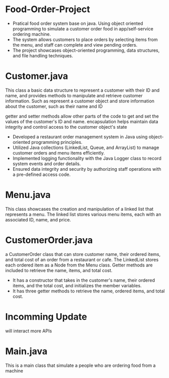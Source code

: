 # Food-Order-Project

* Pratical food order system base on java. Using object oriented programming to simulate a customer order food in app/self-service ordering machine.
* The system allows customers to place orders by selecting items from the menu, and staff can complete and view pending orders.
* The project showcases object-oriented programming, data structures, and file handling techniques.
# Customer.java 

This class a basic data structure to represent a customer with their ID and name, and provides methods to manipulate and retrieve customer information. Such as represent a customer object and store information about the customer, such as their name and ID

getter and setter methods allow other parts of the code to get and set the values of the customer's ID and name. encapsulation helps maintain data integrity and control access to the customer object's state



* Developed a restaurant order management system in Java using object-oriented programming principles.
* Utilized Java collections (LinkedList, Queue, and ArrayList) to manage customer orders and menu items efficiently.
* Implemented logging functionality with the Java Logger class to record system events and order details.
* Ensured data integrity and security by authorizing staff operations with a pre-defined access code.

# Menu.java
This class showcases the creation and manipulation of a linked list that represents a menu. The linked list stores various menu items, each with an associated ID, name, and price.

# CustomerOrder.java
a CustomerOrder class that can store customer name, their ordered items, and total cost of an order from a restaurant or cafe. The LinkedList stores each ordered item as a Node from the Menu class. Getter methods are included to retrieve the name, items, and total cost.

* It has a constructor that takes in the customer's name, their ordered items, and the total cost, and initializes the member variables.
* It has three getter methods to retrieve the name, ordered items, and total cost.


# Incomming Update

will interact more APIs
# Main.java

This is a main class that simulate a people who are ordering food from a machine
